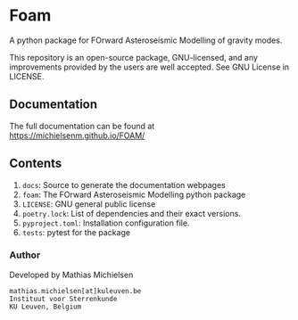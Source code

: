 # Foam

A python package for FOrward Asteroseismic Modelling of gravity modes.

This repository is an open-source package, GNU-licensed, and any improvements provided by the users are well accepted. See GNU License in LICENSE.

## Documentation
The full documentation can be found at https://michielsenm.github.io/FOAM/

## Contents

1. `docs`: Source to generate the documentation webpages
2. `foam`: The FOrward Asteroseismic Modelling python package
3. `LICENSE`: GNU general public license
4. `poetry.lock`: List of dependencies and their exact versions.
5. `pyproject.toml`: Installation configuration file.
6. `tests`: pytest for the package

### Author
Developed by Mathias Michielsen
```
mathias.michielsen[at]kuleuven.be
Instituut voor Sterrenkunde
KU Leuven, Belgium
```
